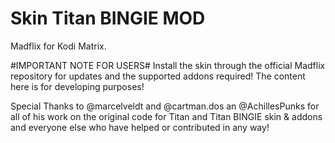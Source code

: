# Skin Titan BINGIE MOD

Madflix for Kodi Matrix.

#IMPORTANT NOTE FOR USERS# 
Install the skin through the official Madflix repository for updates and the supported addons required!
The content here is for developing purposes!


Special Thanks to @marcelveldt and @cartman.dos an @AchillesPunks for all of his work on the original code for Titan and Titan BINGIE skin & addons 
and everyone else who have helped or contributed in any way!
